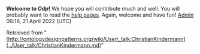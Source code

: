 __Welcome to _Odp_!__ We hope you will contribute much and well. 
You will probably want to read the [help pages](http://ontologydesignpatterns.org/wiki/Help:Contents "Help:Contents"). Again, welcome and have fun! [Admin](../User/ValentinaPresutti.md "User:ValentinaPresutti") 06:16, 21 April 2022 (UTC)





Retrieved from "[http://ontologydesignpatterns.org/wiki/User\_talk:ChristianKindermann](../User_talk/ChristianKindermann.md)"